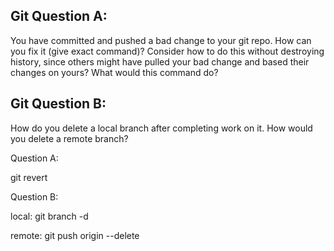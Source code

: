## Git Question A:

You have committed and pushed a bad change to your git repo.  How can you fix it (give exact command)?
Consider how to do this without destroying history, since others might have pulled your bad change and based their changes on yours?  What would this command do?

## Git Question B:

How do you delete a local branch after completing work on it.  How would you delete a remote branch?


Question A: 

git revert <commit hash>



Question B:

local:
git branch -d <branch>

remote:
git push origin --delete <branch>